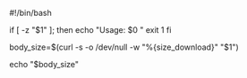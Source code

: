 #!/bin/bash

if [ -z "$1" ]; then
    echo "Usage: $0 <URL>"
    exit 1
fi

body_size=$(curl -s -o /dev/null -w "%{size_download}" "$1")

echo "$body_size"

